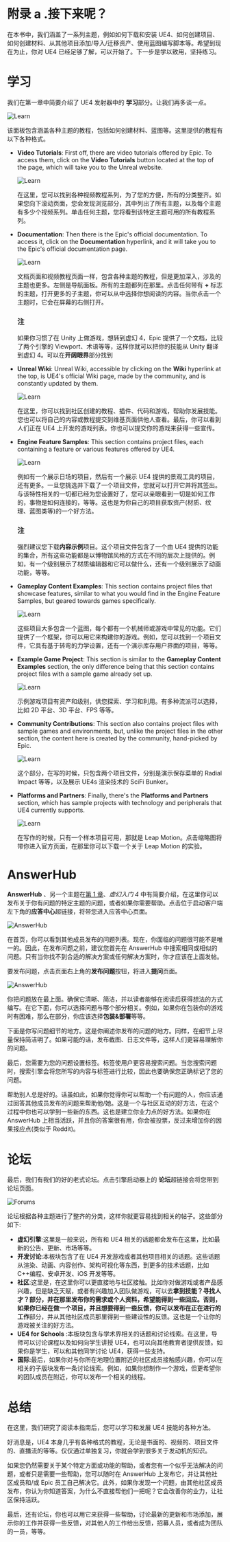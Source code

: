 # 附录 a .接下来呢？

在本书中，我们涵盖了一系列主题，例如如何下载和安装 UE4、如何创建项目、如何创建材料、从其他项目添加/导入/迁移资产、使用蓝图编写脚本等。希望到现在为止，你对 UE4 已经足够了解，可以开始了。下一步是学以致用，坚持练习。

# 学习

我们在第一章中简要介绍了 UE4 发射器中的 **学习**部分。让我们再多谈一点。

![Learn](../Images/image00462.jpeg)

该面板包含涵盖各种主题的教程，包括如何创建材料、蓝图等。这里提供的教程有以下各种格式。

*   **Video Tutorials**: First off, there are video tutorials offered by Epic. To access them, click on the **Video Tutorials** button located at the top of the page, which will take you to the Unreal website.

    ![Learn](../Images/image00463.jpeg)

    在这里，您可以找到各种视频教程系列，为了您的方便，所有的分类整齐。如果您向下滚动页面，您会发现浏览部分，其中列出了所有主题，以及每个主题有多少个视频系列。单击任何主题，您将看到该特定主题可用的所有教程系列。

*   **Documentation**: Then there is the Epic's official documentation. To access it, click on the **Documentation** hyperlink, and it will take you to the Epic's official documentation page.

    ![Learn](../Images/image00464.jpeg)

    文档页面和视频教程页面一样，包含各种主题的教程，但是更加深入，涉及的主题也更多。左侧是导航面板。所有的主题都列在那里。点击任何带有 **+** 标志的主题，打开更多的子主题，你可以从中选择你想阅读的内容。当你点击一个主题时，它会在屏幕的右侧打开。

    ### 注

    如果你习惯了在 Unity 上做游戏，想转到虚幻 4，Epic 提供了一个文档，比较了两个引擎的 Viewport、术语等等，这样你就可以把你的技能从 Unity 翻译到虚幻 4。可以在**开阔眼界**部分找到

*   **Unreal Wiki**: Unreal Wiki, accessible by clicking on the **Wiki** hyperlink at the top, is UE4's official Wiki page, made by the community, and is constantly updated by them.

    ![Learn](../Images/image00465.jpeg)

    在这里，你可以找到社区创建的教程、插件、代码和游戏，帮助你发展技能。您也可以将自己的内容或教程提交到维基页面供他人查看。最后，你可以看到人们正在 UE4 上开发的游戏列表。你也可以提交你的游戏来获得一些宣传。

*   **Engine Feature Samples**: This section contains project files, each containing a feature or various features offered by UE4.

    ![Learn](../Images/image00466.jpeg)

    例如有一个展示日场的项目，然后有一个展示 UE4 提供的景观工具的项目，还有更多。一旦您挑选并下载了一个项目文件，您就可以打开它并将其签出。与该特性相关的一切都已经为您设置好了，您可以亲眼看到一切是如何工作的，事物是如何连接的，等等。这也是为你自己的项目获取资产(材质、纹理、蓝图类等)的一个好方法。

    ### 注

    强烈建议您下载**内容示例**项目。这个项目文件包含了一个由 UE4 提供的功能的集合，所有这些功能都是以博物馆风格的方式在不同的层次上提供的。例如，有一个级别展示了材质编辑器和它可以做什么，还有一个级别展示了动画功能，等等。

*   **Gameplay Content Examples**: This section contains project files that showcase features, similar to what you would find in the Engine Feature Samples, but geared towards games specifically.

    ![Learn](../Images/image00467.jpeg)

    这些项目大多包含一个蓝图，每个都有一个机械师或游戏中常见的功能。它们提供了一个框架，你可以用它来构建你的游戏。例如，您可以找到一个项目文件，它具有基于转弯的力学设置，还有一个演示库存用户界面的项目，等等。

*   **Example Game Project**: This section is similar to the **Gameplay Content Examples** section, the only difference being that this section contains project files with a sample game already set up.

    ![Learn](../Images/image00468.jpeg)

    示例游戏项目有资产和级别，供您探索、学习和利用。有多种流派可以选择，比如 2D 平台、3D 平台、FPS 等等。

*   **Community Contributions**: This section also contains project files with sample games and environments, but, unlike the project files in the other section, the content here is created by the community, hand-picked by Epic.

    ![Learn](../Images/image00469.jpeg)

    这个部分，在写的时候，只包含两个项目文件，分别是演示保存菜单的 Radial Impact 等等，以及展示 UE4s 渲染技术的 SciFi Bunker。

*   **Platforms and Partners**: Finally, there's the **Platforms and Partners** section, which has sample projects with technology and peripherals that UE4 currently supports.

    ![Learn](../Images/image00470.jpeg)

    在写作的时候，只有一个样本项目可用，那就是 Leap Motion。点击缩略图将带你进入官方页面，在那里你可以下载一个关于 Leap Motion 的实验。

# AnswerHub

**AnswerHub** 、另一个主题在[第 1 章](1.html#aid-DB7S1 "Chapter 1. Getting Started with Unreal 4")、*虚幻入门 4* 中有简要介绍，在这里你可以发布关于你有问题的特定主题的问题，或者如果你需要帮助。点击位于启动客户端左下角的**应答中心**超链接，将带您进入应答中心页面。

![AnswerHub](../Images/image00471.jpeg)

在首页，你可以看到其他成员发布的问题列表。现在，你面临的问题很可能不是唯一的。因此，在发布问题之前，建议您首先在 AnswerHub 中搜索相同或相似的问题。只有当你找不到合适的解决方案或任何解决方案时，你才应该在上面发帖。

要发布问题，点击页面右上角的**发布问题**按钮，将进入**提问**页面。

![AnswerHub](../Images/image00472.jpeg)

你把问题放在最上面。确保它清晰、简洁，并以读者能够在阅读后获得想法的方式编写。在它下面，你可以选择问题与哪个部分相关。例如，如果你在包装你的游戏时有困难，那么在部分，你应该选择**包装&部署**等等。

下面是你写问题细节的地方。这是你阐述你发布的问题的地方。同样，在细节上尽量保持简洁明了。如果可能的话，发布截图、日志文件等，这样人们更容易理解你的问题。

最后，您需要为您的问题设置标签。标签使用户更容易搜索问题。当您搜索问题时，搜索引擎会将您所写的内容与标签进行比较，因此也要确保您正确标记了您的问题。

帮助别人总是好的。话虽如此，如果你觉得你可以帮助一个有问题的人，你应该通过回答其他成员发布的问题来帮助他/她。这是一个与社区互动的好方法，在这个过程中你也可以学到一些新的东西。这也是建立你业力点的好方法。如果你在 AnswerHub 上相当活跃，并且你的答案很有用，你会被投票，反过来增加你的因果报应点(类似于 Reddit)。

# 论坛

最后，我们有我们的好的老式论坛。点击引擎启动器上的 **论坛**超链接会将您带到论坛页面。

![Forums](../Images/image00473.jpeg)

论坛根据各种主题进行了整齐的分类，这样你就更容易找到相关的帖子。这些部分如下:

*   **虚幻引擎**:这里是一般来说，所有和 UE4 相关的话题都会发布在这里，比如最新的公告、更新、市场等等。
*   **开发讨论**:本板块包含了在 UE4 开发游戏或者其他项目相关的话题。这些话题从渲染、动画、内容创作、架构可视化等东西，到更多的技术话题，比如 C++编程、安卓开发、iOS 开发等等。
*   **社区**:这里是，在这里你可以更直接地与社区接触。比如你对做游戏或者产品感兴趣，但是缺乏天赋，或者有兴趣加入团队做游戏，可以去**拿到技能？寻找人才？**部分，并在那里发布你的需求或个人资料，希望能得到一些回应。否则，如果你已经在做一个项目，并且想要得到一些反馈，你可以发布在**正在进行的工作**部分，并从其他社区成员那里得到一些建设性的反馈。这也是一个让你的游戏被关注的好方法。
*   **UE4 for Schools** :本板块包含与学术界相关的话题和讨论线索。在这里，导师可以讨论课程以及如何向学生讲授 UE4，也可以向其他教育者提供反馈。如果你是学生，可以和其他同学讨论 UE4，获得一些支持。
*   **国际**:最后，如果你对与你所在地理位置附近的社区成员接触感兴趣，你可以在相关的子版块发布一条讨论线索。例如，如果你想制作一个游戏，但更希望你的团队成员在附近，你可以发布一个相关的线程。

# 总结

在这里，我们研究了阅读本指南后，您可以学习和发展 UE4 技能的各种方法。

好消息是，UE4 本身几乎有各种格式的教程，无论是书面的、视频的、项目文件的、直播流的等等。仅仅通过单独复习，你就会学到很多关于发动机的知识。

如果您仍然需要关于某个特定方面或功能的帮助，或者您有一个似乎无法解决的问题，或者只是需要一些帮助，您可以随时在 AnswerHub 上发布它，并让其他社区成员和/或 Epic 员工自己解决它。此外，如果你发现一个问题，由其他社区成员发布，你认为你知道答案，为什么不直接帮他们一把呢？它会改善你的业力，让社区保持活跃。

最后，还有论坛，你也可以用它来获得一些帮助，讨论最新的更新和市场添加，展示你的工作并获得一些反馈，对其他人的工作给出反馈，招募人员，或者成为团队的一员，等等。